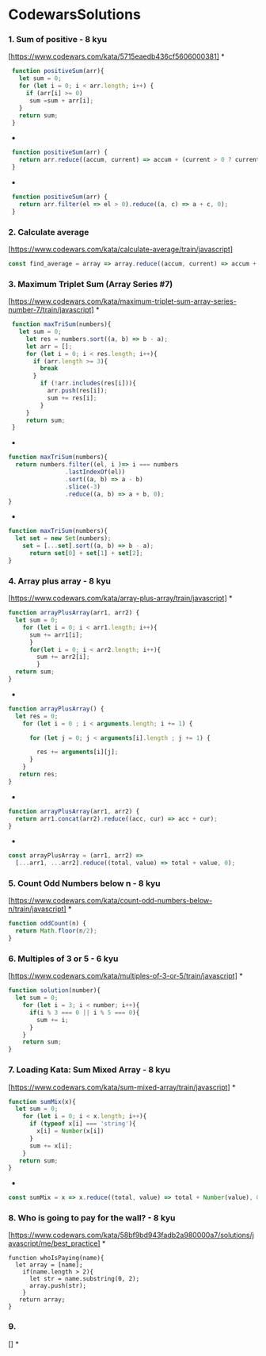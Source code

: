 # CodewarsSolutions
### 1. Sum of positive - 8 kyu
[https://www.codewars.com/kata/5715eaedb436cf5606000381]
* 
```javaScript
 function positiveSum(arr){
   let sum = 0;
   for (let i = 0; i < arr.length; i++) {
     if (arr[i] >= 0) 
      sum =sum + arr[i];
   }
   return sum;
 }
``` 
*
```javaScript
 function positiveSum(arr) {
   return arr.reduce((accum, current) => accum + (current > 0 ? current : 0), 0);
 }
```
*
```javaScript
 function positiveSum(arr) {
   return arr.filter(el => el > 0).reduce((a, c) => a + c, 0);
 }
``` 
 
### 2. Calculate average
 [https://www.codewars.com/kata/calculate-average/train/javascript]
```javaScript
const find_average = array => array.reduce((accum, current) => accum + current,0) / array.length;
```  
### 3.  Maximum Triplet Sum (Array Series #7)
[https://www.codewars.com/kata/maximum-triplet-sum-array-series-number-7/train/javascript]
* 
```javaScript
 function maxTriSum(numbers){
   let sum = 0;
     let res = numbers.sort((a, b) => b - a);
     let arr = [];
     for (let i = 0; i < res.length; i++){
       if (arr.length >= 3){
         break
       }
         if (!arr.includes(res[i])){
           arr.push(res[i]);
           sum += res[i];
         }
     }
     return sum;
 }
```
* 
```javaScript
function maxTriSum(numbers){
  return numbers.filter((el, i )=> i === numbers
                .lastIndexOf(el))
                .sort((a, b) => a - b)
                .slice(-3)
                .reduce((a, b) => a + b, 0);
}
``` 
*
```javaScript
function maxTriSum(numbers){
  let set = new Set(numbers);
    set = [...set].sort((a, b) => b - a);
      return set[0] + set[1] + set[2];
}
```
 ### 4. Array plus array - 8 kyu
 [https://www.codewars.com/kata/array-plus-array/train/javascript]
 *
 ```javaScript
 function arrayPlusArray(arr1, arr2) {
   let sum = 0;
     for (let i = 0; i < arr1.length; i++){
       sum += arr1[i];
       }
       for(let i = 0; i < arr2.length; i++){
         sum += arr2[i];
         }
   return sum; 
 }
 ```
 *
 ```javaScript
 function arrayPlusArray() {
   let res = 0;
     for (let i = 0 ; i < arguments.length; i += 1) {
 
       for (let j = 0; j < arguments[i].length ; j += 1) {
 
         res += arguments[i][j];
       }
     }
    return res;
 }
```
*
```javaScript
function arrayPlusArray(arr1, arr2) {
  return arr1.concat(arr2).reduce((acc, cur) => acc + cur);
}
```
*
```javaScript
const arrayPlusArray = (arr1, arr2) =>
  [...arr1, ...arr2].reduce((total, value) => total + value, 0);
  ```
### 5. Count Odd Numbers below n - 8 kyu
[https://www.codewars.com/kata/count-odd-numbers-below-n/train/javascript]
*
```javaScript
function oddCount(n) {
  return Math.floor(n/2);
}
```
### 6. Multiples of 3 or 5 - 6 kyu
[https://www.codewars.com/kata/multiples-of-3-or-5/train/javascript]
*
```javaScript
function solution(number){
  let sum = 0; 
    for (let i = 3; i < number; i++){
      if(i % 3 === 0 || i % 5 === 0){
        sum += i;
      }
    }
    return sum;
}
```
### 7. Loading Kata: Sum Mixed Array - 8 kyu
[https://www.codewars.com/kata/sum-mixed-array/train/javascript]
*
```javaScript
function sumMix(x){
  let sum = 0;
    for (let i = 0; i < x.length; i++){
      if (typeof x[i] === 'string'){
        x[i] = Number(x[i])
      }
      sum += x[i]; 
    }
   return sum; 
} 
```
*
```javaScript
const sumMix = x => x.reduce((total, value) => total + Number(value), 0);
```
### 8. Who is going to pay for the wall? - 8 kyu
[https://www.codewars.com/kata/58bf9bd943fadb2a980000a7/solutions/javascript/me/best_practice]
*
```
function whoIsPaying(name){
  let array = [name];
    if(name.length > 2){
      let str = name.substring(0, 2);
      array.push(str); 
    }
   return array; 
}
```
### 9. 
[]
*
```javaScript


```

